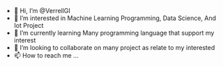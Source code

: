 - 👋 Hi, I’m @VerrellGI
- 👀 I’m interested in Machine Learning Programming, Data Science, And Iot Project
- 🌱 I’m currently learning Many programming language that support my interest
- 💞️ I’m looking to collaborate on many project as relate to my interested
- 📫 How to reach me ...

<!---
VerrellGI/VerrellGI is a ✨ special ✨ repository because its `README.md` (this file) appears on your GitHub profile.
You can click the Preview link to take a look at your changes.
--->
